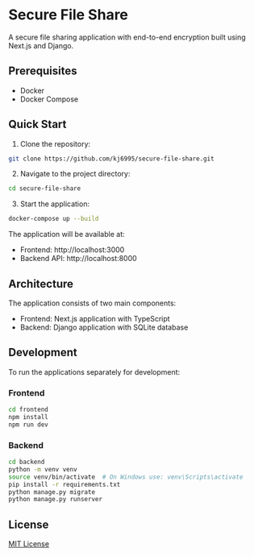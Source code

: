 # Secure File Share

A secure file sharing application with end-to-end encryption built using Next.js and Django.

## Prerequisites

- Docker
- Docker Compose

## Quick Start

1. Clone the repository:
```bash
git clone https://github.com/kj6995/secure-file-share.git
```

2. Navigate to the project directory:
```bash
cd secure-file-share
```

3. Start the application:
```bash
docker-compose up --build
```

The application will be available at:
- Frontend: http://localhost:3000
- Backend API: http://localhost:8000

## Architecture

The application consists of two main components:
- Frontend: Next.js application with TypeScript
- Backend: Django application with SQLite database

## Development

To run the applications separately for development:

### Frontend
```bash
cd frontend
npm install
npm run dev
```

### Backend
```bash
cd backend
python -m venv venv
source venv/bin/activate  # On Windows use: venv\Scripts\activate
pip install -r requirements.txt
python manage.py migrate
python manage.py runserver
```

## License

[MIT License](LICENSE)
